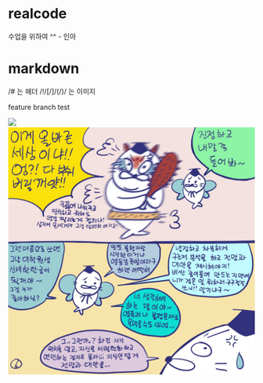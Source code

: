 # realcode
수업을 위하여 ^^ - 인아

# markdown
/# 는 헤더
/!/[/]/(/)/ 는 이미지

feature branch test

![](https://github.com/helloinah/realcode/blob/main/FTlj74uaUAAc2sd.jpeg)
![](FTlj74uaUAAc2sd.jpeg)
